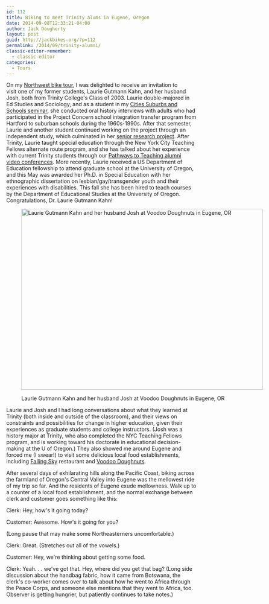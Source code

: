 ```yaml
---
id: 112
title: Biking to meet Trinity alums in Eugene, Oregon
date: 2014-09-08T12:33:21-04:00
author: Jack Dougherty
layout: post
guid: http://jackbikes.org/?p=112
permalink: /2014/09/trinity-alumni/
classic-editor-remember:
  - classic-editor
categories:
  - Tours
---
```

On my <a href="http://jackbikes.org/photo-maps/" target="_blank">Northwest bike tour</a>, I was delighted to receive an invitation to visit one of my former students, Laurie Gutmann Kahn, and her husband Josh, both from Trinity College's Class of 2003. Laurie double-majored in Ed Studies and Sociology, and as a student in my <a href="http://commons.trincoll.edu/cssp/about/" target="_blank">Cities Suburbs and Schools seminar</a>, she conducted oral history interviews with adults who had participated in the Project Concern school integration transfer program from Hartford to suburban schools during the 1960s-1990s. After that semester, Laurie and another student continued working on the project through an independent study, which culminated in her <a href="http://digitalrepository.trincoll.edu/cssp_papers/17/" target="_blank">senior research project</a>. After Trinity, Laurie taught special education through the New York City Teaching Fellows alternate route program, and she has talked about her experience with current Trinity students through our <a href="http://commons.trincoll.edu/jackdougherty/2013/10/08/pathways/" target="_blank">Pathways to Teaching alumni video conferences</a>. More recently, Laurie received a US Department of Education fellowship to attend graduate school at the University of Oregon, and this May was awarded her Ph.D. in Special Education with her ethnographic dissertation on lesbian/gay/transgender youth and their experiences with disabilities. This fall she has been hired to teach courses by the Department of Educational Studies at the University of Oregon. Congratulations, Dr. Laurie Gutmann Kahn!<figure id="attachment_114" aria-describedby="caption-attachment-114" style="width: 640px" class="wp-caption aligncenter">

[<img class="size-full wp-image-114" src="http://jackbikes.org/wp-content/uploads/2014/09/LaurieJoshVoodooDoughnots.jpg" alt="Laurie Gutmann Kahn and her husband Josh at Voodoo Doughnuts in Eugene, OR" width="640" height="480" srcset="https://jackbikes.org/wp-content/uploads/2014/09/LaurieJoshVoodooDoughnots.jpg 640w, https://jackbikes.org/wp-content/uploads/2014/09/LaurieJoshVoodooDoughnots-300x225.jpg 300w" sizes="(max-width: 640px) 100vw, 640px" />](http://jackbikes.org/wp-content/uploads/2014/09/LaurieJoshVoodooDoughnots.jpg)<figcaption id="caption-attachment-114" class="wp-caption-text">Laurie Gutmann Kahn and her husband Josh at Voodoo Doughnuts in Eugene, OR</figcaption></figure>

Laurie and Josh and I had long conversations about what they learned at Trinity (both inside and outside of the classroom), and their views on constraints and possibilities for change in higher education, given their experiences as graduate students and college instructors. (Josh was a history major at Trinity, who also completed the NYC Teaching Fellows program, and is working toward his doctorate in educational decision-making at the U of Oregon.) They also showed me around Eugene and forced me (I swear!) to visit some delicious local food establishments, including <a href="http://fallingskybrewing.com/" target="_blank">Falling Sky</a> restaurant and <a href="http://voodoodoughnut.com/index.php" target="_blank">Voodoo Doughnuts</a>.

After several days of exhilarating hills along the Pacific Coast, biking across the farmland of Oregon's Central Valley into Eugene was the mellowest ride of my trip so far. And the residents of Eugene exude mellowness. Walk up to a counter of a local food establishment, and the normal exchange between clerk and customer goes something like this:

Clerk: Hey, how's it going today?

Customer: Awesome. How's it going for you?

(Long pause that may make some Northeasterners uncomfortable.)

Clerk: Great. (Stretches out all of the vowels.)

Customer: Hey, we're thinking about getting some food.

Clerk: Yeah. . . we've got that. Hey, where did you get that bag? (Long side discussion about the handbag fabric, how it came from Botswana, the clerk's co-worker comes over to talk about how he went to Africa through the Peace Corps, and someone else mentions that they went to Africa, too. Observer is getting hungrier, but patiently continues to take notes.)
